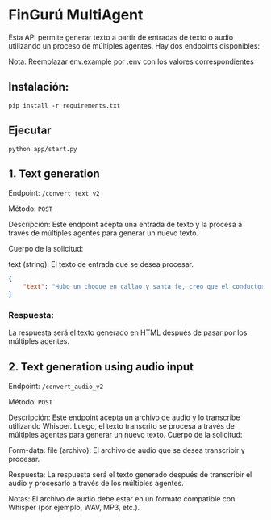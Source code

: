 # FinGurú MultiAgent
Esta API permite generar texto a partir de entradas de texto o audio utilizando un proceso de múltiples agentes. Hay dos endpoints disponibles:

Nota: Reemplazar env.example por .env con los valores correspondientes

## Instalación:
`pip install -r requirements.txt`

## Ejecutar
`python app/start.py`

## 1. Text generation

Endpoint: `/convert_text_v2`

Método: `POST`

Descripción: Este endpoint acepta una entrada de texto y la procesa a través de múltiples agentes para generar un nuevo texto.

Cuerpo de la solicitud:

text (string): El texto de entrada que se desea procesar.

```json
{
    "text": "Hubo un choque en callao y santa fe, creo que el conductor estaba ebrio, no hubo muertos, ni heridos"
}
```

### Respuesta:
La respuesta será el texto generado en HTML después de pasar por los múltiples agentes.

## 2. Text generation using audio input
Endpoint: `/convert_audio_v2`

Método: `POST`

Descripción: Este endpoint acepta un archivo de audio y lo transcribe utilizando Whisper. Luego, el texto transcrito se procesa a través de múltiples agentes para generar un nuevo texto.
Cuerpo de la solicitud:

Form-data:
file (archivo): El archivo de audio que se desea transcribir y procesar.

Respuesta:
La respuesta será el texto generado después de transcribir el audio y procesarlo a través de los múltiples agentes.

Notas:
El archivo de audio debe estar en un formato compatible con Whisper (por ejemplo, WAV, MP3, etc.).